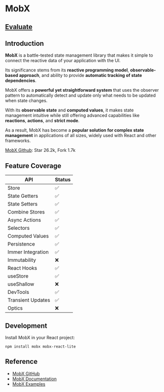 # MobX

## [Evaluate](../readme.md)

## Introduction

**MobX** is a battle-tested state management library that makes it simple to connect the reactive data of your application with the UI.

Its significance stems from its **reactive programming model**, **observable-based approach**, and ability to provide **automatic tracking of state dependencies**.

MobX offers a **powerful yet straightforward system** that uses the observer pattern to automatically detect and update only what needs to be updated when state changes.

With its **observable state** and **computed values**, it makes state management intuitive while still offering advanced capabilities like **reactions**, **actions**, and **strict mode**.

As a result, MobX has become a **popular solution for complex state management** in applications of all sizes, widely used with React and other frameworks.

[MobX Github](https://github.com/mobxjs/mobx): Star 26.2k, Fork 1.7k

## Feature Coverage

| API               | Status |
| ----------------- | ------ |
| Store             | ✅     |
| State Getters     | ✅     |
| State Setters     | ✅     |
| Combine Stores    | ✅     |
| Async Actions     | ✅     |
| Selectors         | ✅     |
| Computed Values   | ✅     |
| Persistence       | ✅     |
| Immer Integration | ✅     |
| Immutability      | ❌     |
| React Hooks       | ✅     |
| useStore          | ✅     |
| useShallow        | ❌     |
| DevTools          | ✅     |
| Transient Updates | ✅     |
| Optics            | ❌     |

## Development

Install MobX in your React project:

```
npm install mobx mobx-react-lite
```

## Reference

- [MobX GitHub](https://github.com/mobxjs/mobx)
- [MobX Documentation](https://mobx.js.org/README.html)
- [MobX Examples](https://github.com/mobxjs/mobx/tree/main/packages/mobx-examples)
